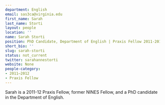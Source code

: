 ```yaml
---
department: English
email: sas3ca@virginia.edu
first_name: Sarah
last_name: Storti
layout: people
location: ''
name: Sarah Storti
position: PhD Candidate, Department of English | Praxis Fellow 2011-2012
short_bio: ''
slug: sarah-storti
status: not_current
twitter: sarahannestorti
website: None
people-category:
- 2011–2012
- Praxis Fellow
---
```


Sarah is a 2011-12 Praxis Fellow, former NINES Fellow, and a PhD candidate in the Department of English.

